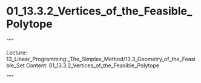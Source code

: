 # 01_13.3.2_Vertices_of_the_Feasible_Polytope

"""

Lecture: 13_Linear_Programming:_The_Simplex_Method/13.3_Geometry_of_the_Feasible_Set
Content: 01_13.3.2_Vertices_of_the_Feasible_Polytope

"""

